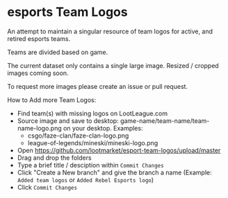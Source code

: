 # esports Team Logos

An attempt to maintain a singular resource of team logos for active, and retired esports teams.

Teams are divided based on game.

The current dataset only contains a single large image. Resized / cropped images coming soon.

To request more images please create an issue or pull request.

How to Add more Team Logos:
- Find team(s) with missing logos on LootLeague.com
- Source image and save to desktop: game-name/team-name/team-name-logo.png on your desktop. Examples:
  - csgo/faze-clan/faze-clan-logo.png
  - league-of-legends/mineski/mineski-logo.png
- Open https://github.com/lootmarket/esport-team-logos/upload/master
- Drag and drop the folders
- Type a brief title / desciption within `Commit Changes`
- Click "Create a New branch" and give the branch a name (Example: `Added team logos` or `Added Rebel Esports logo`)
- Click `Commit Changes`
